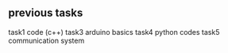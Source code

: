 ## previous tasks 
task1 code (c++)  task3 arduino basics
 task4 python codes  task5 communication system
